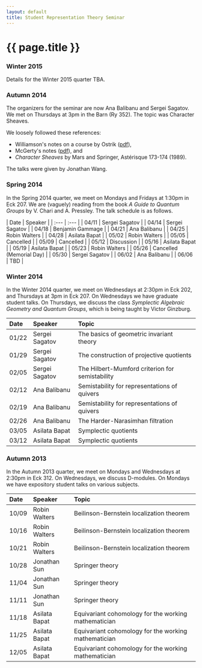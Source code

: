 ```yaml
---
layout: default
title: Student Representation Theory Seminar
---
```


# {{ page.title }}

### Winter 2015
Details for the Winter 2015 quarter TBA.

### Autumn 2014
The organizers for the seminar are now Ana Balibanu and Sergei Sagatov. We met on Thursdays at 3pm in the Barn (Ry 352). The topic was Character Sheaves.

We loosely followed these references:

* Williamson's notes on a course by Ostrik ([pdf](http://people.mpim-bonn.mpg.de/geordie/Ostrik.pdf)),
* McGerty's notes ([pdf](https://documents.epfl.ch/users/j/jt/jtaylor/www/charsheaves/PDF/mcgerty.pdf)), and
* _Character Sheaves_ by Mars and Springer, Astérisque 173-174 (1989).

The talks were given by Jonathan Wang.

### Spring 2014
In the Spring 2014 quarter, we meet on Mondays and Fridays at 1:30pm in Eck 207. We are (vaguely) reading from the book _A Guide to Quantum Groups_ by V. Chari and A. Pressley. The talk schedule is as follows.

<div class="classplan">
| Date  | Speaker                  |
| :---  | :---                     |
| 04/11 | Sergei Sagatov           |
| 04/14 | Sergei Sagatov           |
| 04/18 | Benjamin Gammage         |
| 04/21 | Ana Balibanu             |
| 04/25 | Robin Walters            |
| 04/28 | Asilata Bapat            |
| 05/02 | Robin Walters            |
| 05/05 | Cancelled                |
| 05/09 | Cancelled                |
| 05/12 | Discussion               |
| 05/16 | Asilata Bapat            |
| 05/19 | Asilata Bapat            |
| 05/23 | Robin Walters            |
| 05/26 | Cancelled (Memorial Day) |
| 05/30 | Sergei Sagatov           |
| 06/02 | Ana Balibanu             |
| 06/06 | TBD                      |


</div>

### Winter 2014
In the Winter 2014 quarter, we meet on Wednesdays at 2:30pm in Eck 202, and Thursdays at 3pm in Eck 207. On Wednesdays we have graduate student talks. On Thursdays, we discuss the class _Symplectic Algebraic Geometry and Quantum Groups_, which is being taught by Victor Ginzburg.

<div class="classplan">

| Date  | Speaker        | Topic                                           |
| :---- | :--------      | :---                                            |
| 01/22 | Sergei Sagatov | The basics of geometric invariant theory        |
| 01/29 | Sergei Sagatov | The construction of projective quotients        |
| 02/05 | Sergei Sagatov | The Hilbert-Mumford criterion for semistability |
| 02/12 | Ana Balibanu   | Semistability for representations of quivers    |
| 02/19 | Ana Balibanu   | Semistability for representations of quivers    |
| 02/26 | Ana Balibanu   | The Harder-Narasimhan filtration                |
| 03/05 | Asilata Bapat  | Symplectic quotients                            |
| 03/12 | Asilata Bapat  | Symplectic quotients                            |

</div>

### Autumn 2013
In the Autumn 2013 quarter, we meet on Mondays and Wednesdays at 2:30pm in Eck 312. On Wednesdays, we discuss D-modules. On Mondays we have expository student talks on various subjects.

<div class="classplan">

| Date  | Speaker       | Topic                                                |
| :---- | :-------      | :----                                                |
| 10/09 | Robin Walters | Beilinson-Bernstein localization theorem             |
| 10/16 | Robin Walters | Beilinson-Bernstein localization theorem             |
| 10/21 | Robin Walters | Beilinson-Bernstein localization theorem             |
| 10/28 | Jonathan Sun  | Springer theory                                      |
| 11/04 | Jonathan Sun  | Springer theory                                      |
| 11/11 | Jonathan Sun  | Springer theory                                      |
| 11/18 | Asilata Bapat | Equivariant cohomology for the working mathematician |
| 11/25 | Asilata Bapat | Equivariant cohomology for the working mathematician |
| 12/05 | Asilata Bapat | Equivariant cohomology for the working mathematician |

</div>
